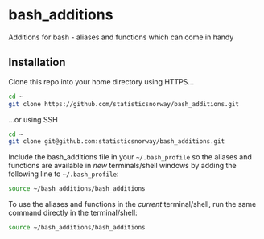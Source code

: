 # bash_additions
Additions for bash - aliases and functions which can come in handy

## Installation
Clone this repo into your home directory using HTTPS...
```bash
cd ~
git clone https://github.com/statisticsnorway/bash_additions.git
```
...or using SSH
```bash
cd ~
git clone git@github.com:statisticsnorway/bash_additions.git
```

Include the bash_additions file in your `~/.bash_profile` so the aliases and functions are available in *new* terminals/shell windows by adding the following line to `~/.bash_profile`:
```bash
source ~/bash_additions/bash_additions
```

To use the aliases and functions in the *current* terminal/shell, run the same command directly in the terminal/shell:
```bash
source ~/bash_additions/bash_additions
```
